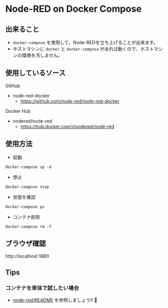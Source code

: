# Node-RED on Docker Compose

## 出来ること

+ `docker-compose` を使用して、Node-REDを立ち上げることが出来ます。
+ ホストマシンに `docker` と `docker-compose` があれば動くので、ホストマシンの環境を汚しません。

## 使用しているソース

GitHub

+ node-red-docker
  + https://github.com/node-red/node-red-docker

Docker Hub

+ nodered/node-red
  + https://hub.docker.com/r/nodered/node-red


## 使用方法

+ 起動

```
docker-compose up -d
```

+ 停止

```
docker-compose stop
```

+ 状態を確認

```
docker-compose ps
```

+ コンテナ削除

```
docker-compose rm -f
```

## ブラウザ確認

http://localhost:1880

## Tips

### コンテナを単体で試したい場合

+ [node-red/README](./node-red/README.md) を参照しましょう!! :rocket:

